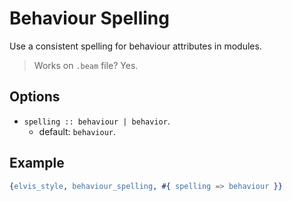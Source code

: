# Behaviour Spelling

Use a consistent spelling for behaviour attributes in modules.

> Works on `.beam` file? Yes.

## Options

- `spelling :: behaviour | behavior`.
  - default: `behaviour`.

## Example

```erlang
{elvis_style, behaviour_spelling, #{ spelling => behaviour }}
```
